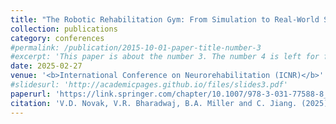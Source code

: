 ```yaml
---
title: "The Robotic Rehabilitation Gym: From Simulation to Real-World Studies"
collection: publications
category: conferences
#permalink: /publication/2015-10-01-paper-title-number-3
#excerpt: 'This paper is about the number 3. The number 4 is left for future work.'
date: 2025-02-27
venue: '<b>International Conference on Neurorehabilitation (ICNR)</b>'
#slidesurl: 'http://academicpages.github.io/files/slides3.pdf'
paperurl: 'https://link.springer.com/chapter/10.1007/978-3-031-77588-8_61'
citation: 'V.D. Novak, V.R. Bharadwaj, B.A. Miller and C. Jiang. (2025). &quot;The Robotic Rehabilitation Gym: From Simulation to Real-World Studies.&quot; <i>International Conference on Neurorehabilitation (ICNR)</i>. pp 308–311.'
---
```

